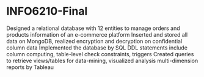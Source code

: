 # INFO6210-Final

Designed a relational database with 12 entities to manage orders and products information of an e-commerce platform
Inserted and stored all data on MongoDB, realized encryption and decryption on confidential column data
Implemented the database by SQL DDL statements include column computing, table-level check constraints, triggers
Created queries to retrieve views/tables for data-mining, visualized analysis multi-dimension reports by Tableau
